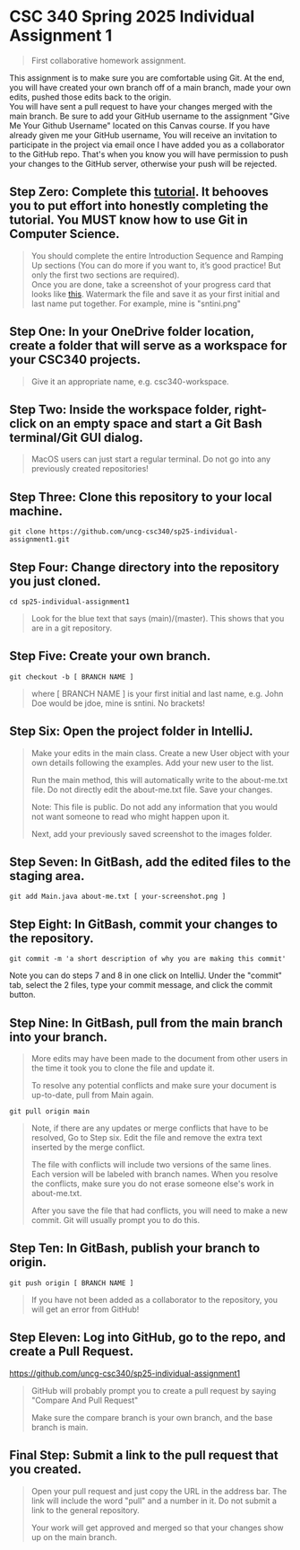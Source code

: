 # CSC 340 Spring 2025 Individual Assignment 1
> First collaborative homework assignment.

This assignment is to make sure you are comfortable using Git. At the end, you will have created your own branch off of a main branch, made your own edits, pushed those edits back to the origin. \
You will have sent a pull request to have your changes merged with the main branch. Be sure to add your GitHub username to the assignment "Give Me Your Github Username" located on this Canvas course. If you have already given me your GitHub username, 
You will receive an invitation to participate in the project via email once I have added you as a collaborator to the GitHub repo. That's when you know you will have permission to push your changes to the GitHub server, otherwise your push will be rejected.

## Step Zero: Complete this [tutorial](https://learngitbranching.js.org/). It behooves you to put effort into honestly completing the tutorial. You MUST know how to use Git in Computer Science. 
> You should complete the entire Introduction Sequence and Ramping Up sections (You can do more if you want to, it’s good practice! But only the first two sections are required).\
Once you are done, take a screenshot of your progress card that looks like [this](https://github.com/uncg-csc340/sp25-individual-assignment1/blob/main/src/images/sntini.png). Watermark the file and save it as your first initial and last name put together. For example, mine is "sntini.png"

## Step One: In your OneDrive folder location, create a folder that will serve as a workspace for your CSC340 projects. 
> Give it an appropriate name, e.g. csc340-workspace.

## Step Two: Inside the workspace folder, right-click on an empty space and start a Git Bash terminal/Git GUI dialog. 
> MacOS users can just start a regular terminal.
> Do not go into any previously created repositories!

## Step Three: Clone this repository to your local machine.
    git clone https://github.com/uncg-csc340/sp25-individual-assignment1.git

## Step Four: Change directory into the repository you just cloned. 
    cd sp25-individual-assignment1
> Look for the blue text that says (main)/(master). This shows that you are in a git repository.

## Step Five: Create your own branch.
    git checkout -b [ BRANCH NAME ]
> where [ BRANCH NAME ] is your first initial and last name, e.g. John Doe would be jdoe, mine is sntini. No brackets!

## Step Six: Open the project folder in IntelliJ.
> Make your edits in the main class. Create a new User object with your own details following the examples. Add your new user to the list. 
>
> Run the main method, this will automatically write to the about-me.txt file. Do not directly edit the about-me.txt file. Save your changes.
> 
> Note: This file is public. Do not add any information that you would not want someone to read who might happen upon it.
>
> Next, add your previously saved screenshot to the images folder.

## Step Seven: In GitBash, add the edited files to the staging area.
    git add Main.java about-me.txt [ your-screenshot.png ]
    
## Step Eight: In GitBash, commit your changes to the repository.
    git commit -m 'a short description of why you are making this commit'


Note you can do steps 7 and 8 in one click on IntelliJ. Under the "commit" tab, select the 2 files, type your commit message, and click the commit button.
## Step Nine: In GitBash, pull from the main branch into your branch.
>More edits may have been made to the document from other users in the time it took you to clone the file and update it.
>
>To resolve any potential conflicts and make sure your document is up-to-date, pull from Main again.

    git pull origin main

> Note, if there are any updates or merge conflicts that have to be resolved, Go to Step six. Edit the file and remove the extra text inserted by the merge conflict.
> 
> The file with conflicts will include two versions of the same lines. Each version will be labeled with branch names. When you resolve the conflicts, make sure you do
> not erase someone else's work in about-me.txt.
>
> After you save the file that had conflicts, you will need to make a new commit. Git will usually prompt you to do this.

## Step Ten: In GitBash, publish your branch to origin.
    git push origin [ BRANCH NAME ]
> If you have not been added as a collaborator to the repository, you will get an error from GitHub!

## Step Eleven: Log into GitHub, go to the repo, and create a Pull Request.
https://github.com/uncg-csc340/sp25-individual-assignment1
> GitHub will probably prompt you to create a pull request by saying "Compare And Pull Request"
> 
> Make sure the compare branch is your own branch, and the base branch is main.

## Final Step: Submit a link to the pull request that you created.
> Open your pull request and just copy the URL in the address bar. The link will include the word "pull" and a number in it. Do not submit a link to the general repository.
> 
> Your work will get approved and merged so that your changes show up on the main branch.

